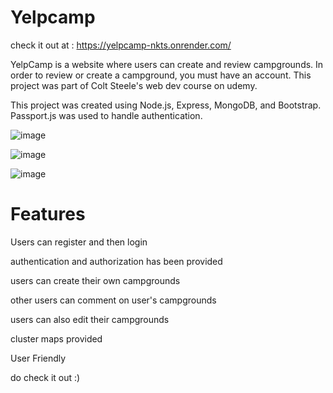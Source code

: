 # Yelpcamp

check it out at : https://yelpcamp-nkts.onrender.com/

YelpCamp is a website where users can create and review campgrounds. In order to review or create a campground, you must have an account. This project was part of Colt Steele's web dev course on udemy.

This project was created using Node.js, Express, MongoDB, and Bootstrap. Passport.js was used to handle authentication.

![image](https://user-images.githubusercontent.com/87427558/200878527-df4dc3e3-5b36-4ccb-b9a3-0eab59649d8e.png)

![image](https://user-images.githubusercontent.com/87427558/200878657-f46dea81-63db-4b36-9815-7d118f1713f1.png)


![image](https://user-images.githubusercontent.com/87427558/200878843-40ba2cf6-2b1d-4692-b917-a7c212547151.png)

# Features

Users can register and then login

authentication and authorization has been provided

users can create their own campgrounds 

other users can comment on user's campgrounds

users can also edit their campgrounds

cluster maps provided 

User Friendly

do check it out :)
